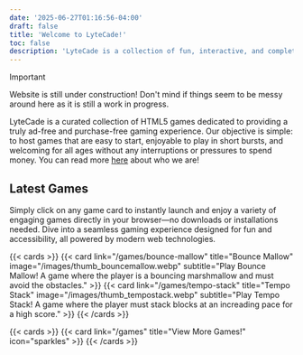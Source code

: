```yaml
---
date: '2025-06-27T01:16:56-04:00'
draft: false
title: 'Welcome to LyteCade!'
toc: false
description: 'LyteCade is a collection of fun, interactive, and completely free-to-play HTML5 games!'
---
```


> [!IMPORTANT]
> Website is still under construction! Don't mind if things seem to be messy around here as it is still a work in progress.

LyteCade is a curated collection of HTML5 games dedicated to providing a truly ad-free and purchase-free gaming experience. Our objective is simple: to host games that are easy to start, enjoyable to play in short bursts, and welcoming for all ages without any interruptions or pressures to spend money. You can read more [here](/about) about who we are!

## Latest Games

Simply click on any game card to instantly launch and enjoy a variety of engaging games directly in your browser—no downloads or installations needed. Dive into a seamless gaming experience designed for fun and accessibility, all powered by modern web technologies.

{{< cards >}}
  {{< card link="/games/bounce-mallow" title="Bounce Mallow" image="/images/thumb_bouncemallow.webp" subtitle="Play Bounce Mallow! A game where the player is a bouncing marshmallow and must avoid the obstacles." >}}
  {{< card link="/games/tempo-stack" title="Tempo Stack" image="/images/thumb_tempostack.webp" subtitle="Play Tempo Stack! A game where the player must stack blocks at an increading pace for a high score." >}}
{{< /cards >}}

{{< cards >}}
  {{< card link="/games" title="View More Games!" icon="sparkles" >}}
{{< /cards >}}
